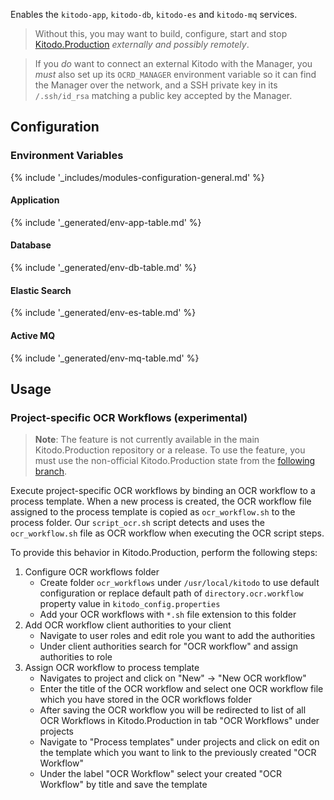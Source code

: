Enables the `kitodo-app`, `kitodo-db`, `kitodo-es` and `kitodo-mq` services.

> Without this, you may want to build, configure, start and stop [Kitodo.Production](https://github.com/slub/kitodo-production-docker)
> _externally and possibly remotely_.

> If you _do_ want to connect an external Kitodo with the Manager, you _must_ also
> set up its `OCRD_MANAGER` environment variable so it can find the Manager over the network,
> and a SSH private key in its `/.ssh/id_rsa` matching a public key accepted by the Manager.

## Configuration

### Environment Variables

{% include '_includes/modules-configuration-general.md' %}

#### Application

{% include '_generated/env-app-table.md' %}

#### Database

{% include '_generated/env-db-table.md' %}

#### Elastic Search

{% include '_generated/env-es-table.md' %}

#### Active MQ

{% include '_generated/env-mq-table.md' %}

## Usage

### Project-specific OCR Workflows (experimental)

> **Note**:
> The feature is not currently available in the main Kitodo.Production repository or a release. To use the feature, you must use the non-official Kitodo.Production state from the [following branch](https://github.com/markusweigelt/kitodo-production/tree/ocrd-main).

Execute project-specific OCR workflows by binding an OCR workflow to a process template.
When a new process is created, the OCR workflow file assigned to the process template is copied as `ocr_workflow.sh` to the process folder.
Our `script_ocr.sh` script detects and uses the `ocr_workflow.sh` file as OCR workflow when executing the OCR script steps.

To provide this behavior in Kitodo.Production, perform the following steps:

1. Configure OCR workflows folder
    - Create folder `ocr_workflows` under `/usr/local/kitodo` to use default configuration or replace default path of `directory.ocr.workflow` property value in `kitodo_config.properties`
    - Add your OCR workflows with `*.sh` file extension to this folder
2. Add OCR workflow client authorities to your client
    - Navigate to user roles and edit role you want to add the authorities
    - Under client authorities search for "OCR workflow" and assign authorities to role
3. Assign OCR workflow to process template
    - Navigates to project and click on "New" -> "New OCR workflow"
    - Enter the title of the OCR workflow and select one OCR workflow file which you have stored in the OCR workflows folder
    - After saving the OCR workflow you will be redirected to list of all OCR Workflows in Kitodo.Production in tab "OCR Workflows" under projects
    - Navigate to "Process templates" under projects and click on edit on the template which you want to link to the previously created "OCR Workflow"
    - Under the label "OCR Workflow" select your created "OCR Workflow" by title and save the template